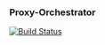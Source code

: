 ### Proxy-Orchestrator

[![Build Status](https://travis-ci.org/dgofman/proxy-orchestrator.svg)](https://travis-ci.org/dgofman/proxy-orchestrator)
